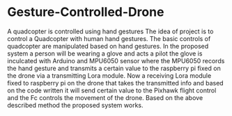 # Gesture-Controlled-Drone
A quadcopter is controlled using hand gestures  The idea of project is to control a Quadcopter with human hand gestures. The basic controls of quadcopter are manipulated based on hand gestures. In the proposed system a person will be wearing a glove and acts a pilot the glove is inculcated with Arduino and MPU6050 sensor where the MPU6050 records the hand gesture and transmits a certain value to the raspberry pi fixed on the drone via a transmitting Lora module. Now a receiving Lora module fixed to raspberry pi on the drone that takes the transmitted info and based on the code written it will send certain value to the Pixhawk flight control and the Fc controls the movement of the drone. Based on the above described method the proposed system works.
